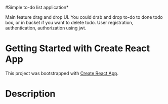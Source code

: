 #Simple to-do list application*

Main feature drag and drop UI. 
You could drab and drop to-do to done todo box, or in backet if you want to delete todo.
User registration, authentication, authorization using jwt.


# Getting Started with Create React App

This project was bootstrapped with [Create React App](https://github.com/facebook/create-react-app).

# Description
